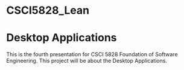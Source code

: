 # CSCI5828_Lean

<p>
  <h1><strong>Desktop Applications</strong></h1>
</p>

This is the fourth presentation for CSCI 5828 Foundation of Software Engineering. This project will be about the Desktop Applications.
